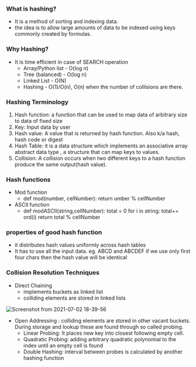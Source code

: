 ### What is hashing?
- It is a method of sorting and indexing data.
- the idea is to allow large amounts of data to be indexed using keys commonly created by formulas.

### Why Hashing?
- It is time efficient in case of SEARCH operation
    - Array/Python list - O(log n)
    - Tree (balanced) - O(log n)
    - Linked List - O(N)
    - Hashing - O(1)/O(n), O(n) when the number of collisions are there.
    
### Hashing Terminology

1. Hash function: a function that can be used to map data of arbitrary size to data of fixed size
2. Key: Input data by user
3. Hash value: A value that is returned by hash function. Also k/a hash, hash code or digest
4. Hash Table: it is a data structure which implements an associative array abstract data type , a structure that can map keys to values.
5. Collision: A collision occurs when two different keys to a hash function produce the same output(hash value).

### Hash functions

- Mod function
    - def mod(number, celNumber):
          return umber % cellNumber
- ASCII function
  - def modASCII(string,cellNumber):
        total = 0
        for i in string:
            total+= ord(i)
        return total % cellNumber 
    
### properties of good hash function
- it distributes hash values uniformly across hash tables
- It has to use all the input data. eg. ABCD and ABCDEF if we use only first four chars then the hash value will be identical

### Collision Resolution Techniques
- Direct Chaining
  - implements buckets as linked list
  - colliding elements are stored in linked lists

![Screenshot from 2021-07-02 18-39-56](https://user-images.githubusercontent.com/41982971/124286313-702ed380-db6c-11eb-8925-0437e9c8f2de.png)

- Open Addressing : colliding elements are stored in other vacant buckets. During storage and lookup these are found through so called probing.
  - Linear Probing: It places new key into closest following empty cell.
  - Quadratic Probing: adding arbitrary quadratic polynomial to the index until an empty cell is found
  - Double Hashing: interval between probes is calculated by another hashing function
    
  




      

